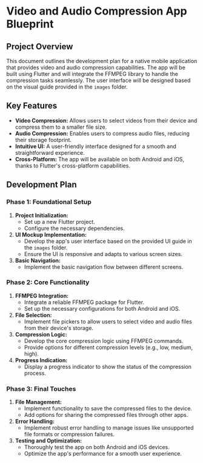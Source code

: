 # Video and Audio Compression App Blueprint

## Project Overview

This document outlines the development plan for a native mobile application that provides video and audio compression capabilities. The app will be built using Flutter and will integrate the FFMPEG library to handle the compression tasks seamlessly. The user interface will be designed based on the visual guide provided in the `images` folder.

## Key Features

*   **Video Compression:** Allows users to select videos from their device and compress them to a smaller file size.
*   **Audio Compression:** Enables users to compress audio files, reducing their storage footprint.
*   **Intuitive UI:** A user-friendly interface designed for a smooth and straightforward experience.
*   **Cross-Platform:** The app will be available on both Android and iOS, thanks to Flutter's cross-platform capabilities.

## Development Plan

### Phase 1: Foundational Setup

1.  **Project Initialization:**
    *   Set up a new Flutter project.
    *   Configure the necessary dependencies.
2.  **UI Mockup Implementation:**
    *   Develop the app's user interface based on the provided UI guide in the `images` folder.
    *   Ensure the UI is responsive and adapts to various screen sizes.
3.  **Basic Navigation:**
    *   Implement the basic navigation flow between different screens.

### Phase 2: Core Functionality

1.  **FFMPEG Integration:**
    *   Integrate a reliable FFMPEG package for Flutter.
    *   Set up the necessary configurations for both Android and iOS.
2.  **File Selection:**
    *   Implement file pickers to allow users to select video and audio files from their device's storage.
3.  **Compression Logic:**
    *   Develop the core compression logic using FFMPEG commands.
    *   Provide options for different compression levels (e.g., low, medium, high).
4.  **Progress Indication:**
    *   Display a progress indicator to show the status of the compression process.

### Phase 3: Final Touches

1.  **File Management:**
    *   Implement functionality to save the compressed files to the device.
    *   Add options for sharing the compressed files through other apps.
2.  **Error Handling:**
    *   Implement robust error handling to manage issues like unsupported file formats or compression failures.
3.  **Testing and Optimization:**
    *   Thoroughly test the app on both Android and iOS devices.
    *   Optimize the app's performance for a smooth user experience.
